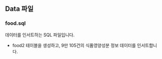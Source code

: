 ## Data 파일 

### food.sql
데이터를 인서트하는 SQL 파일입니다. 
- food2 테이블을 생성하고, 9만 105건의 식품영양성분 정보 데이터를 인서트합니다.







